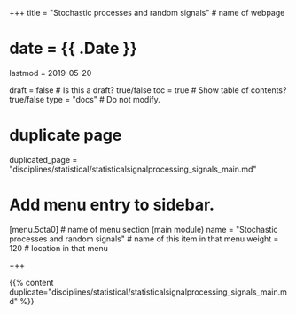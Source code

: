 +++
title = "Stochastic processes and random signals"         # name of webpage

# date = {{ .Date }}
lastmod = 2019-05-20

draft = false  # Is this a draft? true/false
toc = true  # Show table of contents? true/false
type = "docs"  # Do not modify.

# duplicate page

duplicated_page = "disciplines/statistical/statisticalsignalprocessing_signals_main.md"

# Add menu entry to sidebar.
[menu.5cta0]                       # name of menu section (main module)
  name = "Stochastic processes and random signals"        # name of this item in that menu
  weight = 120                           # location in that menu

+++

{{% content duplicate="disciplines/statistical/statisticalsignalprocessing_signals_main.md" %}}